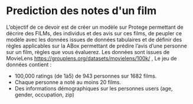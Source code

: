 # Prediction des notes d'un film

L’objectif de ce devoir est de créer un modèle sur Protege permettant de décrire des FILMs, 
des individus et des avis sur ces films, de peupler ce modèle avec les données issues de 
données tabulaires et de définir des règles applicables sur la ABox permettant de prédire 
l’avis d’une personne sur un film, règles que vous évaluerez.
Les données sont issues de MovieLens https://grouplens.org/datasets/movielens/100k/ ,
Le jeu de données contient :
* 100,000 ratings (de 1à5) de 943 personnes sur 1682 films. 
* Chaque personne a noté au moins 20 films. 
 * Des informations démographiques sur les personnes users (age, gender, occupation, 
zip)
